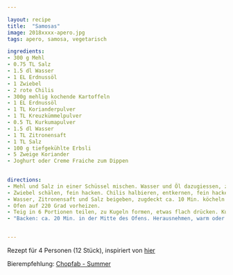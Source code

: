 ```yaml
---

layout: recipe
title:  "Samosas"
image: 2018xxxx-apero.jpg
tags: apero, samosa, vegetarisch

ingredients:
- 300 g Mehl
- 0.75 TL Salz
- 1.5 dl Wasser
- 1 EL Erdnussöl
- 1 Zwiebel
- 2 rote Chilis
- 300g mehlig kochende Kartoffeln
- 1 EL Erdnussöl
- 1 TL Korianderpulver
- 1 TL Kreuzkümmelpulver
- 0.5 TL Kurkumapulver
- 1.5 dl Wasser
- 1 TL Zitronensaft
- 1 TL Salz
- 100 g tiefgekühlte Erbsli
- 5 Zweige Koriander
- Joghurt oder Creme Fraiche zum Dippen

 
directions:
- Mehl und Salz in einer Schüssel mischen. Wasser und Öl dazugiessen, zu einem weichen, glatten Teig kneten. Teig zugedeckt bei Raumtemperatur ca. 30 Min. ruhen lassen.
- Zwiebel schälen, fein hacken. Chilis halbieren, entkernen, fein hacken. Kartoffeln in Würfeli schneiden, separat beiseite stellen. Öl in einer Pfanne warm werden lassen. Zwiebel und Chilis mit Koriander, Kreuzkümmel und Kurkuma andämpfen. Kartoffeln beigeben, kurz mitdämpfen.
- Wasser, Zitronensaft und Salz beigeben, zugdeckt ca. 10 Min. köcheln. Erbsli beigeben, ca. 5 Min. weiterköcheln, auskühlen. Koriander fein schneiden, daruntermischen.
- Ofen auf 220 Grad vorheizen.
- Teig in 6 Portionen teilen, zu Kugeln formen, etwas flach drücken. Kugeln auf wenig Mehl zu Rondellen von je ca. 17 cm Ø auswallen, halbieren. Schnittkanten mit Wasser bestreichen. Je einen Halbkreis zu einer Tüte formen, Kanten gut zusammendrücken. Tüte bis ca. 1 cm unter den Rand füllen, Teigränder mit Wasser bestreichen, gut zusammendrücken, auf ein mit Backpapier belegtes Blech legen.
- "Backen: ca. 20 Min. in der Mitte des Ofens. Herausnehmen, warm oder kalt mit Joghurt servieren."


---
```


Rezept für 4 Personen (12 Stück), inspiriert von [hier](https://www.bettybossi.ch/de/Rezept/ShowRezept/BB_ASIA100801_0242A-40-de?setDevice=auto)

Bierempfehlung: [Chopfab - Summer](https://www.doppelleuboxer.ch/de/bier/chopfab/summer/)
